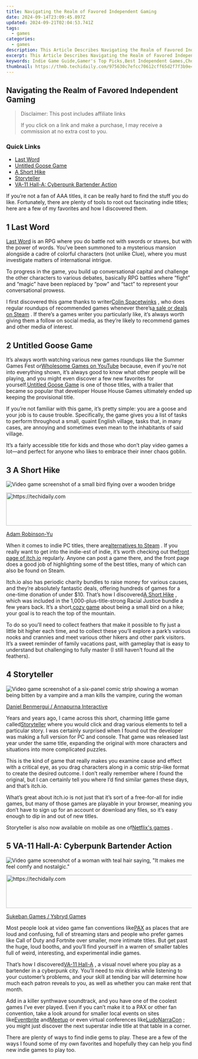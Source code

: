 ```yaml
---
title: Navigating the Realm of Favored Independent Gaming
date: 2024-09-14T23:09:45.897Z
updated: 2024-09-21T02:04:53.741Z
tags:
  - games
categories:
  - games
description: This Article Describes Navigating the Realm of Favored Independent Gaming
excerpt: This Article Describes Navigating the Realm of Favored Independent Gaming
keywords: Indie Game Guide,Gamer's Top Picks,Best Independent Games,Choose Your Favorites,Selective Gaming,Premium Game Selection,Optimal Gaming Options
thumbnail: https://thmb.techidaily.com/975630c7efcc70612cff65d2f7f3b9e4bb27504376cae815fa3cc71523fe648a.jpg
---
```


## Navigating the Realm of Favored Independent Gaming

>  Disclaimer: This post includes affiliate links
>
>  If you click on a link and make a purchase, I may receive a commission at no extra cost to you.
>

### Quick Links

* [Last Word](#last-word)
* [Untitled Goose Game](#untitled-goose-game)
* [A Short Hike](#a-short-hike)
* [Storyteller](#storyteller)
* [VA-11 Hall-A: Cyberpunk Bartender Action](#va-11-hall-a-cyberpunk-bartender-action)

 If you’re not a fan of AAA titles, it can be really hard to find the stuff you do like. Fortunately, there are plenty of tools to root out fascinating indie titles; here are a few of my favorites and how I discovered them.

## 1 Last Word

[Last Word](https://store.steampowered.com/app/355530/Last%5FWord/) is an RPG where you do battle not with swords or staves, but with the power of words. You’ve been summoned to a mysterious mansion alongside a cadre of colorful characters (not unlike Clue), where you must investigate matters of international intrigue.

 To progress in the game, you build up conversational capital and challenge the other characters to various debates, basically RPG battles where “fight” and “magic” have been replaced by “pow” and “tact” to represent your conversational prowess.

 I first discovered this game thanks to writer[Colin Spacetwinks](https://twitter.com/spacetwinks) , who does regular roundups of recommended games whenever there’s[a sale or deals on Steam](https://www.makeuseof.com/tag/5-ways-to-make-sure-you-get-the-best-deals-on-steam-games/) . If there’s a games writer you particularly like, it’s always worth giving them a follow on social media, as they’re likely to recommend games and other media of interest.

## 2 Untitled Goose Game

 It’s always worth watching various new games roundups like the Summer Games Fest or[Wholesome Games on YouTube](https://www.youtube.com/c/WholesomeGames) because, even if you’re not into everything shown, it’s always good to know what other people will be playing, and you might even discover a few new favorites for yourself.[Untitled Goose Game](https://goose.game/) is one of those titles, with a trailer that became so popular that developer House House Games ultimately ended up keeping the provisional title.

 If you’re not familiar with this game, it’s pretty simple: you are a goose and your job is to cause trouble. Specifically, the game gives you a list of tasks to perform throughout a small, quaint English village, tasks that, in many cases, are annoying and sometimes even mean to the inhabitants of said village.

 It’s a fairly accessible title for kids and those who don’t play video games a lot—and perfect for anyone who likes to embrace their inner chaos goblin.

## 3 A Short Hike

![Video game screenshot of a small bird flying over a wooden bridge](https://static1.makeuseofimages.com/wordpress/wp-content/uploads/2024/05/a-short-hike-screenshot.png)

<!-- affiliate ads begin -->
<a href="https://unicoeye.pxf.io/c/5597632/2134244/18498" target="_top" id="2134244">
  <img src="//a.impactradius-go.com/display-ad/18498-2134244" border="0" alt="https://techidaily.com" width="728" height="90"/>
</a>
<img height="0" width="0" src="https://unicoeye.pxf.io/i/5597632/2134244/18498" style="position:absolute;visibility:hidden;" border="0" />
<!-- affiliate ads end -->

[Adam Robinson-Yu](https://ashorthike.com/)

 When it comes to indie PC titles, there are[alternatives to Steam](https://www.makeuseof.com/tag/tired-steam-best-alternative-gaming-clients/) . If you really want to get into the indie-est of indie, it’s worth checking out the[front page of itch.io](https://itch.io/) regularly. Anyone can post a game there, and the front page does a good job of highlighting some of the best titles, many of which can also be found on Steam.

 Itch.io also has periodic charity bundles to raise money for various causes, and they’re absolutely fantastic deals, offering hundreds of games for a one-time donation of under $10\. That’s how I discovered[A Short Hike](https://ashorthike.com/) , which was included in the 1,000-plus-title-strong Racial Justice bundle a few years back. It’s a short,[cozy game](https://www.makeuseof.com/what-are-cozy-games/) about being a small bird on a hike; your goal is to reach the top of the mountain.

 To do so you’ll need to collect feathers that make it possible to fly just a little bit higher each time, and to collect these you’ll explore a park’s various nooks and crannies and meet various other hikers and other park visitors. It’s a sweet reminder of family vacations past, with gameplay that is easy to understand but challenging to fully master (I still haven’t found all the feathers).

## 4 Storyteller

![Video game screenshot of a six-panel comic strip showing a woman being bitten by a vampire and a man kills the vampire, curing the woman](https://static1.makeuseofimages.com/wordpress/wp-content/uploads/2024/05/storyteller-vampire-screenshot.jpg)

[Daniel Benmergui / Annapurna Interactive](https://annapurnainteractive.com/en/games/storyteller)

 Years and years ago, I came across this short, charming little game called[Storyteller](https://annapurnainteractive.com/en/games/storyteller) where you would click and drag various elements to tell a particular story. I was certainly surprised when I found out the developer was making a full version for PC and console. That game was released last year under the same title, expanding the original with more characters and situations into more complicated puzzles.

 This is the kind of game that really makes you examine cause and effect with a critical eye, as you drag characters along in a comic strip-like format to create the desired outcome. I don’t really remember where I found the original, but I can certainly tell you where I’d find similar games these days, and that’s itch.io.

 What’s great about itch.io is not just that it’s sort of a free-for-all for indie games, but many of those games are playable in your browser, meaning you don’t have to sign up for an account or download any files, so it’s easy enough to dip in and out of new titles.

 Storyteller is also now available on mobile as one of[Netflix's games](https://www.makeuseof.com/how-to-play-games-on-netflix/) .

## 5 VA-11 Hall-A: Cyberpunk Bartender Action

![Video game screenshot of a woman with teal hair saying, "It makes me feel comfy and nostalgic."](https://static1.makeuseofimages.com/wordpress/wp-content/uploads/2024/05/valhalla-bartending-screenshot.png)

<!-- affiliate ads begin -->
<a href="https://ephamedtechinc.pxf.io/c/5597632/2137218/26400" target="_top" id="2137218">
  <img src="//a.impactradius-go.com/display-ad/26400-2137218" border="0" alt="https://techidaily.com" width="728" height="90"/>
</a>
<img height="0" width="0" src="https://ephamedtechinc.pxf.io/i/5597632/2137218/26400" style="position:absolute;visibility:hidden;" border="0" />
<!-- affiliate ads end -->

[Sukeban Games / Ysbryd Games](https://waifubartending.com/)

 Most people look at video game fan conventions like[PAX](https://www.paxsite.com/global/en-us.html) as places that are loud and confusing, full of streaming stars and people who prefer games like Call of Duty and Fortnite over smaller, more intimate titles. But get past the huge, loud booths, and you’ll find yourself in a warren of smaller tables full of weird, interesting, and experimental indie games.

 That’s how I discovered[VA-11 Hall-A](https://waifubartending.com/) , a visual novel where you play as a bartender in a cyberpunk city. You’ll need to mix drinks while listening to your customer’s problems, and your skill at tending bar will determine how much each patron reveals to you, as well as whether you can make rent that month.

 Add in a killer synthwave soundtrack, and you have one of the coolest games I’ve ever played. Even if you can’t make it to a PAX or other fan convention, take a look around for smaller local events on sites like[Eventbrite](https://www.eventbrite.com/) and[Meetup](https://www.meetup.com/) or even virtual conferences like[LudoNarraCon](https://www.ludonarracon.com/) ; you might just discover the next superstar indie title at that table in a corner.

 There are plenty of ways to find indie gems to play. These are a few of the ways I found some of my own favorites and hopefully they can help you find new indie games to play too.

<ins class="adsbygoogle"
     style="display:block"
     data-ad-format="autorelaxed"
     data-ad-client="ca-pub-7571918770474297"
     data-ad-slot="1223367746"></ins>

<ins class="adsbygoogle"
     style="display:block"
     data-ad-client="ca-pub-7571918770474297"
     data-ad-slot="8358498916"
     data-ad-format="auto"
     data-full-width-responsive="true"></ins>



